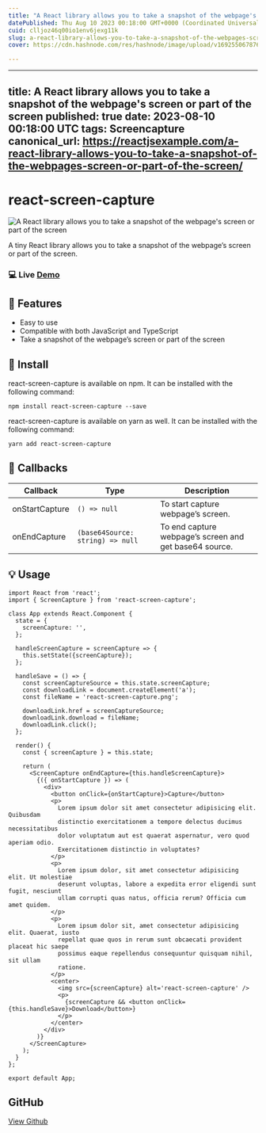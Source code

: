 ```yaml
---
title: "A React library allows you to take a snapshot of the webpage's screen or part of the screen"
datePublished: Thu Aug 10 2023 00:18:00 GMT+0000 (Coordinated Universal Time)
cuid: clljoz46q00io1env6jexg11k
slug: a-react-library-allows-you-to-take-a-snapshot-of-the-webpages-screen-or-part-of-the-screen-1
cover: https://cdn.hashnode.com/res/hashnode/image/upload/v1692550678760/2e81bda4-edcc-4e81-8cd0-9ef1a8512482.jpeg

---
```


---
title: A React library allows you to take a snapshot of the webpage's screen or part of the screen
published: true
date: 2023-08-10 00:18:00 UTC
tags: Screencapture
canonical_url: https://reactjsexample.com/a-react-library-allows-you-to-take-a-snapshot-of-the-webpages-screen-or-part-of-the-screen/
---

# react-screen-capture
 ![A React library allows you to take a snapshot of the webpage's screen or part of the screen](https://cdn.hashnode.com/res/hashnode/image/upload/v1692550678760/2e81bda4-edcc-4e81-8cd0-9ef1a8512482.jpeg)

A tiny React library allows you to take a snapshot of the webpage’s screen or part of the screen.

### 💻 Live [Demo](https://codesandbox.io/s/react-screen-capture-i9f4d)

## 🎁 Features

- Easy to use
- Compatible with both JavaScript and TypeScript
- Take a snapshot of the webpage’s screen or part of the screen

## 🔧 Install

react-screen-capture is available on npm. It can be installed with the following command:

```
npm install react-screen-capture --save

```

react-screen-capture is available on yarn as well. It can be installed with the following command:

```
yarn add react-screen-capture

```

## 🔰 Callbacks

| Callback | Type | Description |
| --- | --- | --- |
| onStartCapture | `() => null` | To start capture webpage’s screen. |
| onEndCapture | `(base64Source: string) => null` | To end capture webpage’s screen and get base64 source. |

## 💡 Usage

```
import React from 'react';
import { ScreenCapture } from 'react-screen-capture';

class App extends React.Component {
  state = {
    screenCapture: '',
  };

  handleScreenCapture = screenCapture => {
    this.setState({screenCapture});
  };

  handleSave = () => {
    const screenCaptureSource = this.state.screenCapture;
    const downloadLink = document.createElement('a');
    const fileName = 'react-screen-capture.png';

    downloadLink.href = screenCaptureSource;
    downloadLink.download = fileName;
    downloadLink.click();
  };

  render() {
    const { screenCapture } = this.state;

    return (
      <ScreenCapture onEndCapture={this.handleScreenCapture}>
        {({ onStartCapture }) => (
          <div>
            <button onClick={onStartCapture}>Capture</button>
            <p>
              Lorem ipsum dolor sit amet consectetur adipisicing elit. Quibusdam
              distinctio exercitationem a tempore delectus ducimus necessitatibus
              dolor voluptatum aut est quaerat aspernatur, vero quod aperiam odio.
              Exercitationem distinctio in voluptates?
            </p>
            <p>
              Lorem ipsum dolor, sit amet consectetur adipisicing elit. Ut molestiae
              deserunt voluptas, labore a expedita error eligendi sunt fugit, nesciunt
              ullam corrupti quas natus, officia rerum? Officia cum amet quidem.
            </p>
            <p>
              Lorem ipsum dolor sit, amet consectetur adipisicing elit. Quaerat, iusto
              repellat quae quos in rerum sunt obcaecati provident placeat hic saepe
              possimus eaque repellendus consequuntur quisquam nihil, sit ullam
              ratione.
            </p>
            <center>
              <img src={screenCapture} alt='react-screen-capture' />
              <p>
                {screenCapture && <button onClick={this.handleSave}>Download</button>}
              </p>
            </center>
          </div>
        )}
      </ScreenCapture>
    );
  }
};

export default App;
```

## GitHub

[View Github](https://github.com/marsinlegend/React-Screen-Capture?ref=reactjsexample.com)